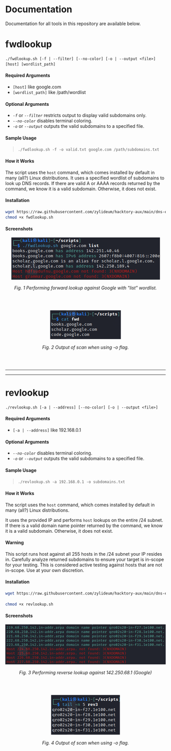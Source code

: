 # Documentation

Documentation for all tools in this repository are available below.

# fwdlookup

`./fwdlookup.sh [-f | --filter] [--no-color] [-o | --output <file>] [host] [wordlist_path]`

#### Required Arguments
- `[host]` like google.com
- `[wordlist_path]` like /path/wordlist

#### Optional Arguments
- *`-f`* or *`--filter`* restricts output to display valid subdomains only.
- *`--no-color`* disables terminal coloring.
- *`-o`* or *`--output`* outputs the valid subdomains to a specified file.

#### Sample Usage

>`./fwdlookup.sh -f -o valid.txt google.com /path/subdomains.txt`

#### How it Works

The script uses the `host` command, which comes installed by default in many (all?) Linux distributions.
It uses a specified wordlist of subdomains to look up DNS records. If there are valid A or AAAA records returned by the command, we know it is a valid subdomain. Otherwise, it does not exist.

#### Installation

```bash
wget https://raw.githubusercontent.com/zylideum/hacktory-aux/main/dns-enumeration/subdomain/host/fwdlookup.sh; 
chmod +x fwdlookup.sh
```

#### Screenshots 

<p align="center">
  <img src="/dns-enumeration/subdomain/host/readme-imgs/fwdlookup.png" />
</p>
<p align="center"><i>Fig. 1 Performing forward lookup against Google with "list" wordlist.</i></p>
<br>
<br>
<p align="center">
  <img src="/dns-enumeration/subdomain/host/readme-imgs/fwdoutput.png" />
</p>
<p align="center"><i>Fig. 2 Output of scan when using -o flag.</i></p>
<br>
<br>

---
---
# revlookup

`./revlookup.sh [-a | --address] [--no-color] [-o | --output <file>]`

#### Required Arguments
- `[-a | --address]` like 192.168.0.1

#### Optional Arguments
- *`--no-color`* disables terminal coloring.
- *`-o`* or *`--output`* outputs the valid subdomains to a specified file.

#### Sample Usage

>`./revlookup.sh -a 192.168.0.1 -o subdomains.txt`

#### How it Works

The script uses the `host` command, which comes installed by default in many (all?) Linux distributions.

It uses the provided IP and performs `host` lookups on the entire /24 subnet. If there is a valid domain name pointer returned by the command, we know it is a valid subdomain. Otherwise, it does not exist.

#### Warning

This script runs host against all 255 hosts in the /24 subnet your IP resides in. Carefully analyze returned subdomains to ensure your target is in-scope for your testing. This is considered active testing against hosts that are not in-scope. Use at your own discretion.

#### Installation

```bash
wget https://raw.githubusercontent.com/zylideum/hacktory-aux/main/dns-enumeration/subdomain/host/revlookup.sh;

chmod +x revlookup.sh
```

#### Screenshots

<p align="center">
  <img src="/dns-enumeration/subdomain/host/readme-imgs/revlookup.png" />
</p>
<p align="center"><i>Fig. 3 Performing reverse lookup against 142.250.68.1 (Google)</i></p>
<br>
<br>
<p align="center">
  <img src="/dns-enumeration/subdomain/host/readme-imgs/revoutput.png" />
</p>
<p align="center"><i>Fig. 4 Output of scan when using -o flag.</i></p>
<br>
<br>

